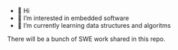 - 👋 Hi
- 👀 I’m interested in embedded software
- 🌱 I’m currently learning data structures and algoritms  

<!---
frkncmx/frkncmx is a ✨ special ✨ repository because its `README.md` (this file) appears on your GitHub profile.
You can click the Preview link to take a look at your changes.
--->

There will be a bunch of SWE work shared in this repo.

